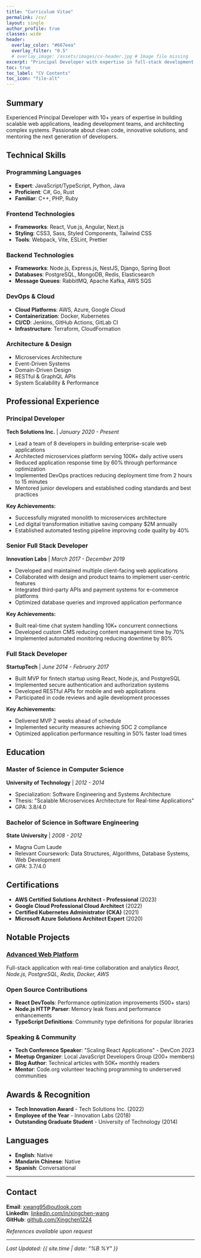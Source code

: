 ```yaml
---
title: "Curriculum Vitae"
permalink: /cv/
layout: single
author_profile: true
classes: wide
header:
  overlay_color: "#667eea"
  overlay_filter: "0.5"
  # overlay_image: /assets/images/cv-header.jpg # Image file missing
excerpt: "Principal Developer with expertise in full-stack development, system architecture, and team leadership."
toc: true
toc_label: "CV Contents"
toc_icon: "file-alt"
---
```


## Summary

Experienced Principal Developer with 10+ years of expertise in building scalable web applications, leading development teams, and architecting complex systems. Passionate about clean code, innovative solutions, and mentoring the next generation of developers.

## Technical Skills

### Programming Languages
- **Expert**: JavaScript/TypeScript, Python, Java
- **Proficient**: C#, Go, Rust
- **Familiar**: C++, PHP, Ruby

### Frontend Technologies
- **Frameworks**: React, Vue.js, Angular, Next.js
- **Styling**: CSS3, Sass, Styled Components, Tailwind CSS
- **Tools**: Webpack, Vite, ESLint, Prettier

### Backend Technologies
- **Frameworks**: Node.js, Express.js, NestJS, Django, Spring Boot
- **Databases**: PostgreSQL, MongoDB, Redis, Elasticsearch
- **Message Queues**: RabbitMQ, Apache Kafka, AWS SQS

### DevOps & Cloud
- **Cloud Platforms**: AWS, Azure, Google Cloud
- **Containerization**: Docker, Kubernetes
- **CI/CD**: Jenkins, GitHub Actions, GitLab CI
- **Infrastructure**: Terraform, CloudFormation

### Architecture & Design
- Microservices Architecture
- Event-Driven Systems
- Domain-Driven Design
- RESTful & GraphQL APIs
- System Scalability & Performance

## Professional Experience

### Principal Developer
**Tech Solutions Inc.** | *January 2020 - Present*

- Lead a team of 8 developers in building enterprise-scale web applications
- Architected microservices platform serving 100K+ daily active users
- Reduced application response time by 60% through performance optimization
- Implemented DevOps practices reducing deployment time from 2 hours to 15 minutes
- Mentored junior developers and established coding standards and best practices

**Key Achievements:**
- Successfully migrated monolith to microservices architecture
- Led digital transformation initiative saving company $2M annually
- Established automated testing pipeline improving code quality by 40%

### Senior Full Stack Developer
**Innovation Labs** | *March 2017 - December 2019*

- Developed and maintained multiple client-facing web applications
- Collaborated with design and product teams to implement user-centric features
- Integrated third-party APIs and payment systems for e-commerce platforms
- Optimized database queries and improved application performance

**Key Achievements:**
- Built real-time chat system handling 10K+ concurrent connections
- Developed custom CMS reducing content management time by 70%
- Implemented automated monitoring reducing downtime by 80%

### Full Stack Developer
**StartupTech** | *June 2014 - February 2017*

- Built MVP for fintech startup using React, Node.js, and PostgreSQL
- Implemented secure authentication and authorization systems
- Developed RESTful APIs for mobile and web applications
- Participated in code reviews and agile development processes

**Key Achievements:**
- Delivered MVP 2 weeks ahead of schedule
- Implemented security measures achieving SOC 2 compliance
- Optimized application performance resulting in 50% faster load times

## Education

### Master of Science in Computer Science
**University of Technology** | *2012 - 2014*
- Specialization: Software Engineering and Systems Architecture
- Thesis: "Scalable Microservices Architecture for Real-time Applications"
- GPA: 3.8/4.0

### Bachelor of Science in Software Engineering
**State University** | *2008 - 2012*
- Magna Cum Laude
- Relevant Coursework: Data Structures, Algorithms, Database Systems, Web Development
- GPA: 3.7/4.0

## Certifications

- **AWS Certified Solutions Architect - Professional** (2023)
- **Google Cloud Professional Cloud Architect** (2022)
- **Certified Kubernetes Administrator (CKA)** (2021)
- **Microsoft Azure Solutions Architect Expert** (2020)

## Notable Projects

### [Advanced Web Platform](/projects/my-project/)
Full-stack application with real-time collaboration and analytics
*React, Node.js, PostgreSQL, Redis, Docker, AWS*

### Open Source Contributions
- **React DevTools**: Performance optimization improvements (500+ stars)
- **Node.js HTTP Parser**: Memory leak fixes and performance enhancements
- **TypeScript Definitions**: Community type definitions for popular libraries

### Speaking & Community

- **Tech Conference Speaker**: "Scaling React Applications" - DevCon 2023
- **Meetup Organizer**: Local JavaScript Developers Group (200+ members)
- **Blog Author**: Technical articles with 50K+ monthly readers
- **Mentor**: Code.org volunteer teaching programming to underserved communities

## Awards & Recognition

- **Tech Innovation Award** - Tech Solutions Inc. (2022)
- **Employee of the Year** - Innovation Labs (2018)
- **Outstanding Graduate Student** - University of Technology (2014)

## Languages

- **English**: Native
- **Mandarin Chinese**: Native
- **Spanish**: Conversational

---

## Contact

**Email**: [xwang95@outlook.com](mailto:xwang95@outlook.com)  
**LinkedIn**: [linkedin.com/in/xingchen-wang](https://linkedin.com/in/xingchen-wang)  
**GitHub**: [github.com/Xingchen1224](https://github.com/Xingchen1224)  

*References available upon request*

---

*Last Updated: {{ site.time | date: "%B %Y" }}*